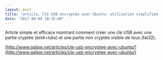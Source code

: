 ```yaml
---
layout: post
title: "article, Clé USB encryptée avec Ubuntu: utilisation simplifiée de LUKS"
date: "2017-08-04 10:35:00"
---
```

Article simple et efficace montrant comment créer une clé USB avec une partie cryptée (ext4+luks) et une partie non cryptée visible de tous (fat32).

[http://www.galipe.net/articles/cle-usb-encryptee-avec-ubuntu/](http://www.galipe.net/articles/cle-usb-encryptee-avec-ubuntu/)
